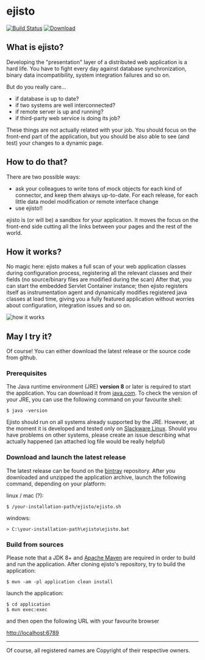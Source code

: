 ejisto
======

[![Build Status](https://travis-ci.org/ejisto/ejisto.png?branch=master)](https://travis-ci.org/ejisto/ejisto) [ ![Download](https://api.bintray.com/packages/cbellone/generic/ejisto/images/download.png) ](https://bintray.com/cbellone/generic/ejisto/_latestVersion)

What is ejisto?
---------------

Developing the "presentation" layer of a distributed web application is a hard life.
You have to fight every day against database synchronization, binary data incompatibility, system integration failures and so on.

But do you really care...

* if database is up to date?
* if two systems are well interconnected?
* if remote server is up and running?
* if third-party web service is doing its job?

These things are not actually related with your job.
You should focus on the front-end part of the application, but you should be also able to see (and test) your changes to a dynamic page.

How to do that?
---------------

There are two possible ways:

* ask your colleagues to write tons of mock objects for each kind of connector, and keep them always up-to-date. For each release, for each little data model modification or remote interface change
* use ejisto!!

ejisto is (or will be) a sandbox for your application. It moves the focus on the front-end side cutting all the links between your pages and the rest of the world.

How it works?
-------------
No magic here: ejisto makes a full scan of your web application classes during configuration process, registering all the relevant classes and their fields (no source/binary files are modified during the scan)
After that, you can start the embedded Servlet Container instance; then ejisto registers itself as instrumentation agent and dynamically modifies registered java classes at load time, giving you a fully featured application without worries about configuration, integration issues and so on.


![how it works](http://4.bp.blogspot.com/-WAjUeQOE5hA/T3OArUNqifI/AAAAAAAAADU/PM6r_YAVFAg/s1600/classloading-web.png)

May I try it?
-----------------
Of course! You can either download the latest release or the source code from github.

### Prerequisites
The Java runtime environment (JRE) **version 8** or later is required to start the application. You can download it from [java.com](http://java.com).
To check the version of your JRE, you can use the following command on your favourite shell:

```
$ java -version
```

Ejisto should run on all systems already supported by the JRE. However, at the moment it is developed and tested only on [Slackware Linux](http://www.slackware.com). 
Should you have problems on other systems, please create an issue describing what actually happened (an attached log file would be really helpful)

### Download and launch the latest release
The latest release can be found on the [bintray](https://bintray.com/cbellone/generic/ejisto/_latestVersion) repository.
After you downloaded and unzipped the application archive, launch the following command, depending on your platform:

linux / mac (?):

```
$ /your-installation-path/ejisto/ejisto.sh
```

windows:

```
> C:\your-installation-path\ejisto\ejisto.bat
```

### Build from sources
Please note that a JDK 8+ and [Apache Maven](http://maven.apache.org) are required in order to build and run the application.
After cloning ejisto's repository, try to build the application:

```
$ mvn -am -pl application clean install
```


launch the application:

```
$ cd application
$ mvn exec:exec
```

and then open the following URL with your favourite browser

[http://localhost:6789](http://localhost:6789)

____

Of course, all registered names are Copyright of their respective owners. 
